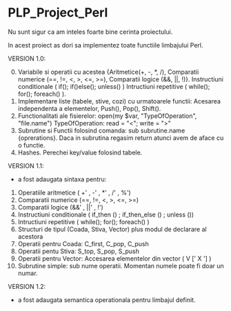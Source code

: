 # PLP_Project_Perl

Nu sunt sigur ca am inteles foarte bine cerinta proiectului.

In acest proiect as dori sa implementez toate functiile limbajului Perl.

VERSION 1.0:

0. Variabile si operatii cu acestea {Aritmetice(+, -, *, /), Comparatii numerice (==, !=, <, >, <=, >=), Comparatii logice (&&, ||, !)}. Instructiuni conditionale ( if(); if()else(); unless() ) Intructiuni repetitive ( while(); for(); foreach() ).
1. Implementare liste (tabele, stive, cozi) cu urmatoarele functii: Acesarea independenta a elementelor, Push(), Pop(), Shift().
2. Functionalitati ale fisierelor: open(my $var, "TypeOfOperation", "file.name") TypeOfOperation: read = "<"; write = ">"
3. Subrutine si Functii folosind comanda: sub subrutine.name {oprerations}. Daca in subrutina regasim return atunci avem de aface cu o functie.
4. Hashes. Perechei key/value folosind tabele.

VERSION 1.1:
 - a fost adaugata sintaxa pentru: 
  1. Operatiile aritmetice ( +' , -' , *' , /' , %') 
  2. Comparatii numerice (==, !=, <, >, <=, >=)
  3. Comparatii logice (&&' , ||' , !') 
  4. Instructiuni conditionale ( if_then () ; if_then_else () ; unless ())
  5. Intructiuni repetitive ( while(); for(); foreach() )
  6. Structuri de tipul (Coada, Stiva, Vector) plus modul de declarare al acestora
  7. Operatii pentru Coada: C_first, C_pop, C_push
  8. Operatii pentu Stiva: S_top, S_pop, S_push
  9. Operatii pentru Vector: Accesarea elementelor din vector ( V [' X '] )
  10. Subrutine simple: sub nume operatii. Momentan numele poate fi doar un numar.

VERSION 1.2:
 - a fost adaugata semantica operationala pentru limbajul definit.
